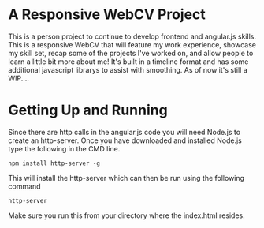 # A Responsive WebCV Project

This is a person project to continue to develop frontend and angular.js skills.  This is a responsive WebCV that will feature my work experience, showcase my skill set, recap some of the projects I've worked on, and allow people to learn a little bit more about me!  It's built in a timeline format and has some additional javascript librarys to assist with smoothing.  As of now it's still a WIP....    

# Getting Up and Running

Since there are http calls in the angular.js code you will need Node.js to create an http-server. Once you have downloaded and installed Node.js type the following in the CMD line.  

```
npm install http-server -g
```

This will install the http-server which can then be run using the following command

```
http-server
```

Make sure you run this from your directory where the index.html resides.
